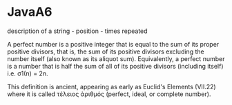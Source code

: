 # JavaA6
description of a string - position - times repeated

A perfect number is a positive integer that is equal to the sum of its proper positive divisors, that is, 
the sum of its positive divisors excluding the number itself (also known as its aliquot sum). Equivalently, 
a perfect number is a number that is half the sum of all of its positive divisors (including itself) i.e. σ1(n) = 2n.

This definition is ancient, appearing as early as Euclid's Elements (VII.22) where it is called τέλειος ἀριθμός 
(perfect, ideal, or complete number). 
